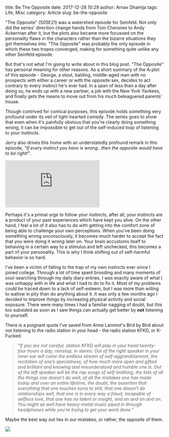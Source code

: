 title: Be The Opposite
date: 2017-12-28 10:29
author: Arnav Dhamija
tags: Life, Misc
category: Article
slug: be-the-opposite

"The Opposite" (S05E21) was a watershed episode for Seinfeld. Not only did the series' direction change hands from Tom Cherones to Andy Ackerman after it, but the plots also became more focussed on the personality flaws in the characters rather than the bizarre situations they got themselves into. "The Opposite" was probably the only episode in which these two tropes converged, making for something quite unlike any other Seinfeld episode. 

But that's not what I'm going to write about in this blog post. "The Opposite" has personal meaning for other reasons. As a short summary of the A-plot of this episode - George, a stout, balding, middle-aged man with no prospects with either a career or with the opposite sex, decides to act contrary to every instinct he's ever had. In a span of less than a day after doing so, he ends up with a new partner, a job with the New York Yankees, and finally gets the means to move out from his much beleaguered parents' house.

Though contrived for comical purposes, this episode holds something very profound under its veil of light-hearted comedy. The series goes to show that even when it's painfully obvious that you're clearly doing something wrong, it can be impossible to get out of the self-induced loop of listening to your instincts. 

Jerry also drives this home with an understatedly profound remark in this episode, *"If every instinct you have is wrong...then the opposite would have to be right!"*.

<div class="youtube youtube-16x9">
<iframe src="https://www.youtube.com/embed/cKUvKE3bQlY" allowfullscreen seamless frameBorder="0"></iframe>
</div>

Perhaps it's a primal urge to follow your instincts, after all, your instincts are a product of your past experiences which have kept you alive. On the other hand, I feel a lot of it also has to do with getting into the comfort zone of being able to challenge your own perceptions. When you've been doing something wrong unconsciously, it becomes much harder to accept the fact that you were doing it wrong later on. Your brain accustoms itself to behaving in a certain way to a stimulus and left unchecked, this becomes a part of your personality. This is why I think shifting out of self-harmful behavior is so hard.

I've been a victim of falling to the trap of my own instincts ever since I joined college. Through a lot of time spent brooding and many moments of soul-searching through my daily diary entries, I was exactly aware of what I was unhappy with in life and what I had to do to fix it. Most of my problems could be traced down to a lack of self-esteem, but I was more than willing to wallow in pity than do anything about it. It was only a few months ago I decided to improve things by increasing physical activity and social exposure. There were many times I had a familiar nagging of doubt, but this too subsided as soon as I saw things *can* actually get better by **not** listening to yourself.

There is a poignant quote I've saved from Anne Lammot's Bird by Bird about not listening to the radio station in your head - the radio station KFKD, or K-Fucked:

> *"If you are not careful, station KFKD will play in your head twenty-four hours a day, nonstop, in stereo. Out of the right speaker in your inner ear will come the endless stream of self-aggrandizement, the recitation of one’s specialness, of how much more open and gifted and brilliant and knowing and misunderstood and humble one is. Out of the left speaker will be the rap songs of self-loathing, the lists of all the things one doesn’t do well, of all the mistakes one has made today and over an entire lifetime, the doubt, the assertion that everything that one touches turns to shit, that one doesn’t do relationships well, that one is in every way a fraud, incapable of selfless love, that one has no talent or insight, and on and on and on. You might as well have heavy-metal music piped in through headphones while you’re trying to get your work done."*

Maybe the best way out lies in our mistakes, or rather, the opposite of them.

![]({filename}/images/george.gif)     
